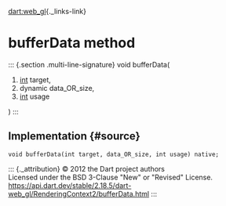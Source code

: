 [dart:web\_gl](../../dart-web_gl/dart-web_gl-library){._links-link}

bufferData method
=================

::: {.section .multi-line-signature}
void bufferData(

1.  [int](../../dart-core/int-class) target,
2.  dynamic data\_OR\_size,
3.  [int](../../dart-core/int-class) usage

)
:::

Implementation {#source}
--------------

``` {.language-dart data-language="dart"}
void bufferData(int target, data_OR_size, int usage) native;
```

::: {._attribution}
© 2012 the Dart project authors\
Licensed under the BSD 3-Clause \"New\" or \"Revised\" License.\
<https://api.dart.dev/stable/2.18.5/dart-web_gl/RenderingContext2/bufferData.html>
:::
